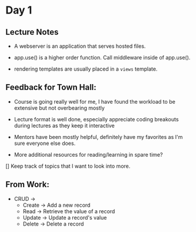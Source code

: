 # Day 1

## Lecture Notes

* A webserver is an application that serves hosted files.

* app.use() is a higher order function. Call middleware inside of app.use().

* rendering templates are usually placed in a `views` template.

## Feedback for Town Hall:

* Course is going really well for me, I have found the workload to be extensive but not overbearing mostly

* Lecture format is well done, especially appreciate coding breakouts during lectures as they keep it interactive

* Mentors have been mostly helpful, definitely have my favorites as I'm sure everyone else does.

* More additional resources for reading/learning in spare time?

[] Keep track of topics that I want to look into more.

## From Work:

* CRUD ->
  * Create -> Add a new record
  * Read -> Retrieve the value of a record
  * Update -> Update a record's value
  * Delete -> Delete a record